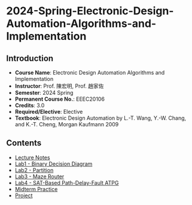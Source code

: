 # 2024-Spring-Electronic-Design-Automation-Algorithms-and-Implementation

## Introduction

- **Course Name**: Electronic Design Automation Algorithms and Implementation
- **Instructor**: Prof. 陳宏明, Prof. 趙家佐
- **Semester**: 2024 Spring
- **Permanent Course No.**: EEEC20106
- **Credits**: 3.0
- **Required/Elective**: Elective
- **Textbook**: Electronic Design Automation by L.-T. Wang, Y.-W. Chang, and K.-T. Cheng, Morgan Kaufmann 2009

## Contents

- [Lecture Notes](./Notes)
- [Lab1 - Binary Decision Diagram](./HW1)
- [Lab2 - Partition](./HW2)
- [Lab3 - Maze Router](./HW3)
- [Lab4 - SAT-Based Path-Delay-Fault ATPG](./HW4)
- [Midterm Practice](./practice-sp24.pdf)
- [Project](./Project)